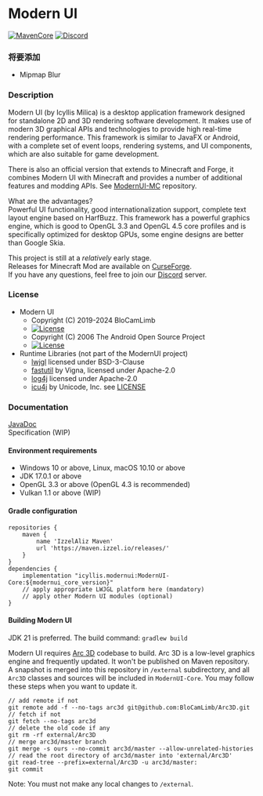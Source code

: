 # Modern UI
[![MavenCore](https://img.shields.io/badge/dynamic/xml?color=orange&label=Core%20Version&query=%2Fmetadata%2Fversioning%2Flatest&url=https%3A%2F%2Fmaven.izzel.io%2Freleases%2Ficyllis%2Fmodernui%2FModernUI-Core%2Fmaven-metadata.xml)]()
[![Discord](https://img.shields.io/discord/696234198767501363?color=green&label=Discord&style=flat)](https://discord.gg/kmyGKt2)

### 将要添加
  - Mipmap Blur

### Description
Modern UI (by Icyllis Milica) is a desktop application framework designed for standalone 2D and 3D rendering software development.
It makes use of modern 3D graphical APIs and technologies to provide high real-time rendering performance.
This framework is similar to JavaFX or Android, with a complete set of event loops, rendering systems, and UI components,
which are also suitable for game development.

There is also an official version that extends to Minecraft and Forge, it combines Modern UI with Minecraft and
provides a number of additional features and modding APIs. See [ModernUI-MC](https://github.com/BloCamLimb/ModernUI-MC) repository.

What are the advantages?  
Powerful UI functionality, good internationalization support, complete text layout engine based on HarfBuzz.
This framework has a powerful graphics engine, which is good to OpenGL 3.3 and OpenGL 4.5 core profiles and
is specifically optimized for desktop GPUs, some engine designs are better than Google Skia.

This project is still at a *relatively* early stage.  
Releases for Minecraft Mod are available on [CurseForge](https://www.curseforge.com/minecraft/mc-mods/modern-ui).  
If you have any questions, feel free to join our [Discord](https://discord.gg/kmyGKt2) server.
### License
* Modern UI
  - Copyright (C) 2019-2024 BloCamLimb
  - [![License](https://img.shields.io/badge/License-LGPL--3.0--or--later-blue.svg?style=flat-square)](https://www.gnu.org/licenses/lgpl-3.0.en.html)
  - Copyright (C) 2006 The Android Open Source Project
  - [![License](https://img.shields.io/badge/License-Apache%202.0-orange.svg?style=flat-square)](https://opensource.org/licenses/Apache-2.0)
* Runtime Libraries (not part of the ModernUI project)
  - [lwjgl](https://github.com/LWJGL/lwjgl3) licensed under BSD-3-Clause
  - [fastutil](https://github.com/vigna/fastutil) by Vigna, licensed under Apache-2.0
  - [log4j](https://github.com/apache/logging-log4j2) licensed under Apache-2.0
  - [icu4j](https://github.com/unicode-org/icu) by Unicode, Inc. see [LICENSE](https://github.com/unicode-org/icu/blob/main/LICENSE)
### Documentation
[JavaDoc](https://blocamlimb.github.io/ModernUI/javadoc/index.html)  
Specification (WIP)

#### Environment requirements
- Windows 10 or above, Linux, macOS 10.10 or above
- JDK 17.0.1 or above
- OpenGL 3.3 or above (OpenGL 4.3 is recommended)
- Vulkan 1.1 or above (WIP)

#### Gradle configuration
```
repositories {
    maven {
        name 'IzzelAliz Maven'
        url 'https://maven.izzel.io/releases/'
    }
}
dependencies {
    implementation "icyllis.modernui:ModernUI-Core:${modernui_core_version}"
    // apply appropriate LWJGL platform here (mandatory)
    // apply other Modern UI modules (optional)
}
```

#### Building Modern UI
JDK 21 is preferred.
The build command: `gradlew build`

Modern UI requires [Arc 3D](https://github.com/BloCamLimb/Arc3D) codebase to build.
Arc 3D is a low-level graphics engine and frequently updated. It won't be published
on Maven repository. A snapshot is merged into this repository in `/external` subdirectory, and
all `Arc3D` classes and sources will be included in `ModernUI-Core`. You may follow these steps
when you want to update it.
```shell
// add remote if not
git remote add -f --no-tags arc3d git@github.com:BloCamLimb/Arc3D.git
// fetch if not
git fetch --no-tags arc3d
// delete the old code if any
git rm -rf external/Arc3D
// merge arc3d/master branch
git merge -s ours --no-commit arc3d/master --allow-unrelated-histories
// read the root directory of arc3d/master into 'external/Arc3D'
git read-tree --prefix=external/Arc3D -u arc3d/master:
git commit
```
Note: You must not make any local changes to `/external`.